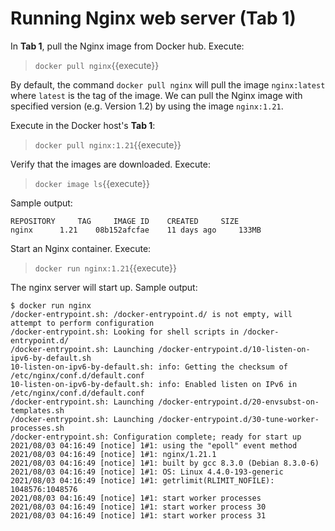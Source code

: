 # Running Nginx web server (Tab 1)

In <b>Tab 1</b>, pull the Nginx image from Docker hub. Execute:

> `docker pull nginx`{{execute}}

By default, the command `docker pull nginx` will pull the  image `nginx:latest` where `latest` is the tag of the image. We can pull the Nginx image with specified version (e.g. Version 1.2) by using the image `nginx:1.21`.

Execute in the Docker host's <b>Tab 1</b>:

> `docker pull nginx:1.21`{{execute}}

Verify that the images are downloaded. Execute:

> `docker image ls`{{execute}}

Sample output:
```
REPOSITORY     TAG     IMAGE ID    CREATED     SIZE
nginx      1.21    08b152afcfae    11 days ago     133MB
```

Start an Nginx container. Execute:

> `docker run nginx:1.21`{{execute}}

The nginx server will start up. Sample output:

```
$ docker run nginx
/docker-entrypoint.sh: /docker-entrypoint.d/ is not empty, will attempt to perform configuration
/docker-entrypoint.sh: Looking for shell scripts in /docker-entrypoint.d/
/docker-entrypoint.sh: Launching /docker-entrypoint.d/10-listen-on-ipv6-by-default.sh
10-listen-on-ipv6-by-default.sh: info: Getting the checksum of /etc/nginx/conf.d/default.conf
10-listen-on-ipv6-by-default.sh: info: Enabled listen on IPv6 in /etc/nginx/conf.d/default.conf
/docker-entrypoint.sh: Launching /docker-entrypoint.d/20-envsubst-on-templates.sh
/docker-entrypoint.sh: Launching /docker-entrypoint.d/30-tune-worker-processes.sh
/docker-entrypoint.sh: Configuration complete; ready for start up
2021/08/03 04:16:49 [notice] 1#1: using the "epoll" event method
2021/08/03 04:16:49 [notice] 1#1: nginx/1.21.1
2021/08/03 04:16:49 [notice] 1#1: built by gcc 8.3.0 (Debian 8.3.0-6) 
2021/08/03 04:16:49 [notice] 1#1: OS: Linux 4.4.0-193-generic
2021/08/03 04:16:49 [notice] 1#1: getrlimit(RLIMIT_NOFILE): 1048576:1048576
2021/08/03 04:16:49 [notice] 1#1: start worker processes
2021/08/03 04:16:49 [notice] 1#1: start worker process 30
2021/08/03 04:16:49 [notice] 1#1: start worker process 31
```